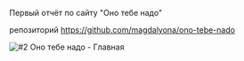 Первый отчёт по сайту "Оно тебе надо"

репозиторий https://github.com/magdalyona/ono-tebe-nado

![#2 Оно тебе надо - Главная](https://github.com/user-attachments/assets/f56de30c-efae-4bd1-8a80-71c7db9d30b7)


